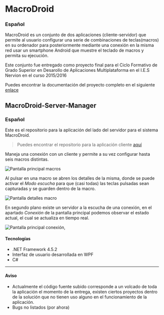 # MacroDroid
### Español
MacroDroid es un conjunto de dos aplicaciones (cliente-servidor) que permite al usuario configurar una serie de combinaciones de teclas(macros) en su ordenador para posteriormente mediante una conexión en la misma red usar un smartphone Android que muestre el teclado de macros y permita su ejecución.

Este conjunto fue entregado como proyecto final para el Ciclo Formativo de Grado Superior en Desarollo de Aplicaciones Multiplataforma en el I.E.S Nervion en el curso 2015/2016

Puedes encontrar la documentación del proyecto completo en el siguiente [enlace](https://drive.google.com/folderview?id=0B-jZomcW1NqTOUV6cEM2Nnlrakk&usp=sharing)
## MacroDroid-Server-Manager
### Español
Este es el repositorio para la aplicación del lado del servidor para el sistema MacroDroid.  
>Puedes encontrar el repositorio para la aplicación cliente [aquí](https://github.com/JMGuisadoG/MacroDroid-Client-Android)  

Maneja una conexión con un cliente y permite a su vez configurar hasta seis macros distintas.

![Pantalla principal macros](http://i68.tinypic.com/33ndpjr.png)

Al pulsar en una macro se abren los detalles de la misma, donde se puede activar el *Modo escucha* para que (casi todas) las teclas pulsadas sean capturadas y se guarden dentro de la macro.

![Pantalla detalles macro](http://i63.tinypic.com/2w4a9z4.png)

En segundo plano existe un servidor a la escucha de una conexión, en el apartado *Conexión* de la pantalla principal podemos observar el estado actual, el cual se actualiza en tiempo real.

![Pantalla principal conexión](http://i65.tinypic.com/20gd7om.png),
#### Tecnologías

* .NET Framework 4.5.2
* Interfaz de usuario desarrollada en WPF
* C#  

---
#### Aviso
* Actualmente el código fuente subido corresponde a un volcado de toda la aplicación el momento de la entrega, existen ciertos proyectos dentro de la solución que no tienen uso alguno en el funcionamiento de la aplicación.
* Bugs no listados (por ahora)
